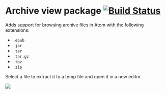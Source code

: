 # Archive view package [![Build Status](https://travis-ci.org/atom/archive-view.svg?branch=master)](https://travis-ci.org/atom/archive-view)

Adds support for browsing archive files in Atom with the following extensions:

  * `.epub`
  * `.jar`
  * `.tar`
  * `.tar.gz`
  * `.tgz`
  * `.zip`

Select a file to extract it to a temp file and open it in a new editor.

![](https://f.cloud.github.com/assets/671378/2241218/e18a8846-9cc5-11e3-9456-3cbca9dfcff0.png)
